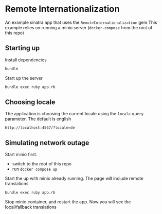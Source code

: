 # Remote Internationalization

An example sinatra app that uses the `RemoteInternationalization` gem
This example relies on running a minio server (`docker-compose` from the root of this repo)

## Starting up

Install dependencies
```bash
bundle
```

Start up the server
```bash
bundle exec ruby app.rb
```

## Choosing locale

The application is choosing the current locale using the `locale` query parameter. The default is english

```url
http://localhost:4567/?locale=de
```

## Simulating network outage

Start minio first.
- switch to the root of this repo
- run `docker compose up`

Start the up with minio already running. The page will include remote translations
```bash
bundle exec ruby app.rb
```

Stop minio container, and restart the app. Now you will see the local/fallback translations
